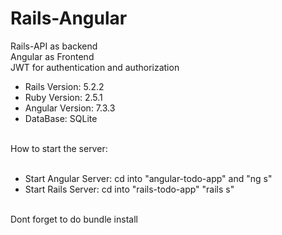 # Rails-Angular
Rails-API as backend<br/>
Angular as Frontend <br/>
JWT for authentication and authorization <br/>
<ul>
<li>Rails Version: 5.2.2</li>
<li>Ruby Version: 2.5.1</li>
<li>Angular Version: 7.3.3</li>
<li>DataBase: SQLite</li>
</ul><br/>
How to start the server:<br/><br/>
<ul>
<li>Start Angular Server: cd into "angular-todo-app" and "ng s"</li>
<li>Start Rails Server: cd into "rails-todo-app" "rails s"</li>
</ul>
<br/>
Dont forget to do bundle install
